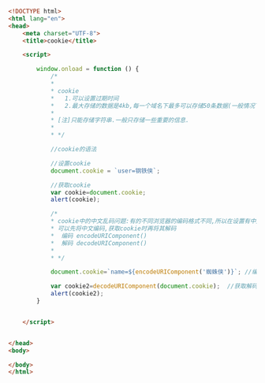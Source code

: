 
<BlogInfo id="525" title="140.cookie" author="白日梦想猿" pv=0 read_times=0 pre_cost_time=0分50秒 category="js学习" tag_list="['js学习']" create_time="2021.02.04 16:18:45" update_time="2021.02.04 18:53:37" />

```html
<!DOCTYPE html>
<html lang="en">
<head>
    <meta charset="UTF-8">
    <title>cookie</title>

    <script>

        window.onload = function () {
            /*
            *
            * cookie
            *   1.可以设置过期时间
            *   2.最大存储的数据是4kb,每一个域名下最多可以存储50条数据(一般情况下是这样的)
            *
            * [注]只能存储字符串.一般只存储一些重要的信息.
            *
            * */

            //cookie的语法

            //设置cookie
            document.cookie = `user=钢铁侠`;

            //获取cookie
            var cookie=document.cookie;
            alert(cookie);

            /*
            * cookie中的中文乱码问题:有的不同浏览器的编码格式不同,所以在设置有中文的cookie时
            * 可以先将中文编码,获取cookie时再将其解码
            *  编码 encodeURIComponent()
            *  解码 decodeURIComponent()
            *
            * */

            document.cookie=`name=${encodeURIComponent('蜘蛛侠')}`; //编码后再设置cookie

            var cookie2=decodeURIComponent(document.cookie);  //获取解码后的cookie
            alert(cookie2);
        }


    </script>


</head>
<body>

</body>
</html>
```
